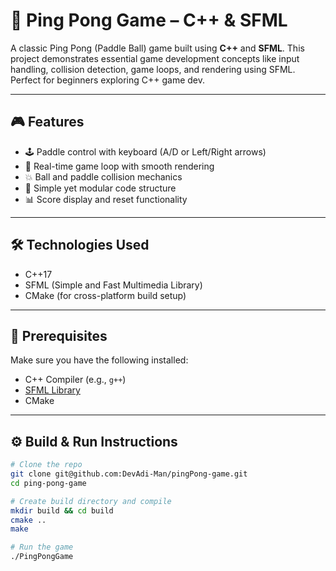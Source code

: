 # 🏓 Ping Pong Game – C++ & SFML

A classic Ping Pong (Paddle Ball) game built using **C++** and **SFML**. This project demonstrates essential game development concepts like input handling, collision detection, game loops, and rendering using SFML. Perfect for beginners exploring C++ game dev.

---

## 🎮 Features

- 🕹️ Paddle control with keyboard (A/D or Left/Right arrows)
- 🔄 Real-time game loop with smooth rendering
- 💥 Ball and paddle collision mechanics
- 🧠 Simple yet modular code structure
- 📊 Score display and reset functionality

---

## 🛠️ Technologies Used

- C++17
- SFML (Simple and Fast Multimedia Library)
- CMake (for cross-platform build setup)

---

## 🧾 Prerequisites

Make sure you have the following installed:

- C++ Compiler (e.g., `g++`)
- [SFML Library](https://www.sfml-dev.org/download.php)
- CMake

---

## ⚙️ Build & Run Instructions

```bash
# Clone the repo
git clone git@github.com:DevAdi-Man/pingPong-game.git
cd ping-pong-game

# Create build directory and compile
mkdir build && cd build
cmake ..
make

# Run the game
./PingPongGame
